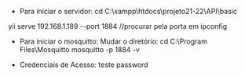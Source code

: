 - Para iniciar o servidor:
cd C:\xampp\htdocs\projeto21-22\API\basic

yii serve 192.168.1.189 --port 1884   //procurar pela porta em ipconfig

- Para iniciar o mosquitto:
Mudar o diretório: cd C:\Program Files\Mosquitto
mosquitto -p 1884 -v

- Credenciais de Acesso:
teste
password